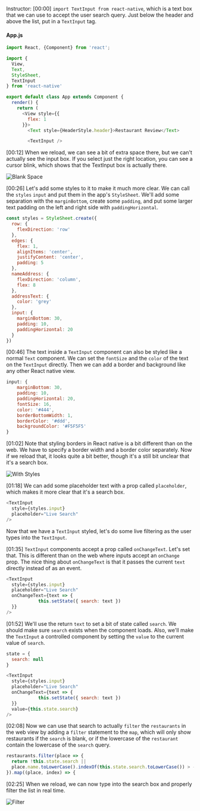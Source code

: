 Instructor: [00:00] `import TextInput from react-native`, which is a text box that we can use to accept the user search query. Just below the header and above the list, put in a `TextInput` tag.

#### App.js

```javascript
import React, {Component} from 'react';

import {
  View,
  Text,
  StyleSheet,
  TextInput
} from 'react-native'

export default class App extends Component {
  render() {
    return (
      <View style={{
        flex: 1
      }}>
        <Text style={HeaderStyle.header}>Restaurant Review</Text>

        <TextInput />

```
[00:12] When we reload, we can see a bit of extra space there, but we can't actually see the input box. If you select just the right location, you can see a cursor blink, which shows that the TextInput box is actually there.

![Blank Space](https://res.cloudinary.com/dg3gyk0gu/image/upload/v1549750461/transcript-images/react-native-accept-user-input-with-react-native-textinput-blank-space.jpg)

[00:26] Let's add some styles to it to make it much more clear. We can call the `styles` `input` and put them in the app's `StyleSheet`. We'll add some separation with the `marginBottom`, create some `padding`, and put some larger text padding on the left and right side with `paddingHorizontal`.

```javascript
const styles = StyleSheet.create({
  row: {
    flexDirection: 'row'
  },
  edges: {
    flex: 1,
    alignItems: 'center',
    justifyContent: 'center',
    padding: 5
  },
  nameAddress: {
    flexDirection: 'column',
    flex: 8
  },
  addressText: {
    color: 'grey'
  },
  input: {
    marginBottom: 30,
    padding: 10,
    paddingHorizontal: 20
  }
})
```

[00:46] The text inside a `TextInput` component can also be styled like a normal `Text` component. We can set the `fontSize` and the `color` of the text on the `TextInput` directly. Then we can add a border and background like any other React native view.

```javascript
input: {
    marginBottom: 30,
    padding: 10,
    paddingHorizontal: 20,
    fontSize: 16,
    color: '#444',
    borderBottomWidth: 1,
    borderColor: '#ddd',
    backgroundColor: '#F5F5F5'
}
```

[01:02] Note that styling borders in React native is a bit different than on the web. We have to specify a border width and a border color separately. Now if we reload that, it looks quite a bit better, though it's a still bit unclear that it's a search box.

![With Styles](https://res.cloudinary.com/dg3gyk0gu/image/upload/v1549750455/transcript-images/react-native-accept-user-input-with-react-native-textinput-with-styles.jpg)

[01:18] We can add some placeholder text with a prop called `placeholder`, which makes it more clear that it's a search box. 

```javascript
<TextInput 
  style={styles.input} 
  placeholder="Live Search"
/>
```

Now that we have a `TextInput` styled, let's do some live filtering as the user types into the `TextInput`.

[01:35] `TextInput` components accept a prop called `onChangeText`. Let's set that. This is different than on the web where inputs accept an `onChange` prop. The nice thing about `onChangeText` is that it passes the current `text` directly instead of as an event.

```javascript
<TextInput 
  style={styles.input} 
  placeholder="Live Search"
  onChangeText={text => {
            this.setState({ search: text })
  }}
/>
```

[01:52] We'll use the return `text` to set a bit of state called `search`. We should make sure `search` exists when the component loads. Also, we'll make the `TextInput` a controlled component by setting the `value` to the current value of `search`.

```javascript
state = {
  search: null
}

<TextInput 
  style={styles.input} 
  placeholder="Live Search"
  onChangeText={text => {
            this.setState({ search: text })
  }}
  value={this.state.search}
/>
```

[02:08] Now we can use that search to actually `filter` the `restaurants` in the web view by adding a `filter` statement to the `map`, which will only show restaurants if the `search` is blank, or if the lowercase of the `restaurant` contain the lowercase of the `search` query.

```javascript
restaurants.filter(place => {
  return !this.state.search ||
  place.name.toLowerCase().indexOf(this.state.search.toLowerCase()) > -1
}).map((place, index) => {
```

[02:25] When we reload, we can now type into the search box and properly filter the list in real time.

![Filter](https://res.cloudinary.com/dg3gyk0gu/image/upload/v1549750463/transcript-images/react-native-accept-user-input-with-react-native-textinput-filter.jpg)